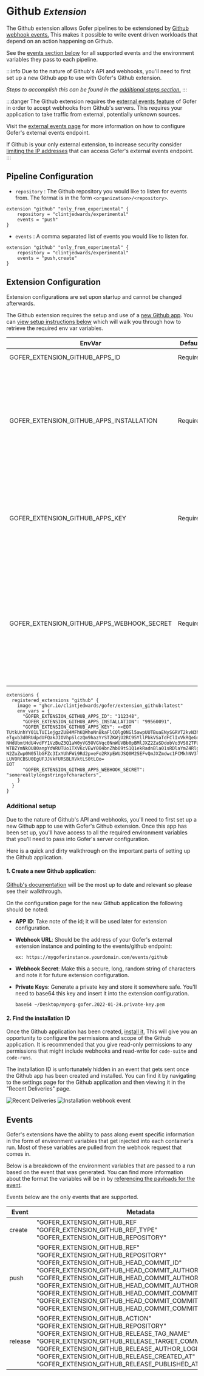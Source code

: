 # Github <small>_Extension_</small>

The Github extension allows Gofer pipelines to be extensioned by [Github webhook events.](https://docs.github.com/en/developers/webhooks-and-events/webhooks/webhook-events-and-payloads) This makes it possible to write event driven
workloads that depend on an action happening on Github.

See the [events section below](#events) for all supported events and the environment variables they pass to each
pipeline.

:::info
Due to the nature of Github's API and webhooks, you'll need to first set up a new Github app to use with Gofer's Github extension.

_Steps to accomplish this can be found in the [additional steps section.](#additional-setup)_
:::

:::danger
The Github extension requires the [external events feature](../../server_configuration/external_events.md) of Gofer in order to accept webhooks from Github's servers. This requires your application to take traffic from external, potentially unknown sources.

Visit the [external events page](../../server_configuration/external_events.md) for more information on how to configure Gofer's external
events endpoint.

If Github is your only external extension, to increase security consider [limiting the IP addresses](https://docs.github.com/en/authentication/keeping-your-account-and-data-secure/about-githubs-ip-addresses) that can access Gofer's external events endpoint.
:::

## Pipeline Configuration

- `repository` <string>: The Github repository you would like to listen for events from. The format is in the form
  `<organization>/<repository>`.

```hcl
extension "github" "only_from_experimental" {
    repository = "clintjedwards/experimental"
    events = "push"
}
```

- `events` <string>: A comma separated list of events you would like to listen for.

```hcl
extension "github" "only_from_experimental" {
    repository = "clintjedwards/experimental"
    events = "push,create"
}
```

## Extension Configuration

Extension configurations are set upon startup and cannot be changed afterwards.

The Github extension requires the setup and use of a [new Github app](https://docs.github.com/en/developers/apps/getting-started-with-apps/about-apps). You can [view setup instructions below](#additional-setup) which will walk you through how to retrieve the required env var variables.

| EnvVar                                     | Default  | Description                                                                                                                                                             |
| ------------------------------------------ | -------- | ----------------------------------------------------------------------------------------------------------------------------------------------------------------------- |
| GOFER_EXTENSION_GITHUB_APPS_ID             | Required | The Github app ID                                                                                                                                                       |
| GOFER_EXTENSION_GITHUB_APPS_INSTALLATION   | Required | The Github installation ID. This can be found by viewing the webhook payload delivery. See a more details walkthrough on where to find this below.                      |
| GOFER_EXTENSION_GITHUB_APPS_KEY            | Required | The base64'd private key of the Github app. This can be generated during Github app creation time.                                                                      |
| GOFER_EXTENSION_GITHUB_APPS_WEBHOOK_SECRET | Required | The Github app webhook secret key. This should be a long, randomized character string. It will be used to verify that an event came from Github and not another source. |

```hcl
extensions {
  registered_extensions "github" {
    image = "ghcr.io/clintjedwards/gofer/extension_github:latest"
    env_vars = {
      "GOFER_EXTENSION_GITHUB_APPS_ID": "112348",
      "GOFER_EXTENSION_GITHUB_APPS_INSTALLATION": "99560091",
      "GOFER_EXTENSION_GITHUB_APPS_KEY": <<EOT
TUtkUnhYY01LTUI1ejgzZU84MFhKQWhoNnBkaFlCQlg0NGl5awpUUTBuaENySGRVT2kvN3hVaHp6
eTgxb3d0RUdpdUFQakJIOVhpSlczQm9hazYrSTZKWjU2RC95YllPbkVSaTdFClIxVkRQeGdGa0lE
NHdUbmtHdU4vdFY1VzBuZ3Q1aW0yVG5OVGVqc0NnWUVBb0pBMlJXZ2ZaSDdobVo3VS82TFUKSi9a
WTBZYmNkOU80anpYdWRUTUo1TXVKcVEwY004bnZhb09tS1Q1ekRadnBla01sRDlaYmZ4Rlg2Mzh3
N2ZuZwp0N05lbGFZc3IxYUhFWi9Rd2pveFo2RXpEWUJSQ0M2SEFvQmJXZmdwc1FCMkhNV3lzb2ls
LUVORCBSU0EgUFJJVkFURSBLRVktLS0tLQo=
EOT
      "GOFER_EXTENSION_GITHUB_APPS_WEBHOOK_SECRET": "somereallylongstringofcharacters",
    }
  }
}
```

### Additional setup

Due to the nature of Github's API and webhooks, you'll need to first set up a new Github app to use with Gofer's Github extension.
Once this app has been set up, you'll have access to all the required environment variables that you'll need to pass into Gofer's server configuration.

Here is a quick and dirty walkthrough on the important parts of setting up the Github application.

#### 1. Create a new Github application:

[Github's documentation](https://docs.github.com/en/developers/apps/building-github-apps/creating-a-github-app) will be the most up to date and relevant so please see their walkthrough.

On the configuration page for the new Github application the following should be noted:

- **APP ID**: Take note of the id; it will be used later for extension configuration.
- **Webhook URL**: Should be the address of your Gofer's external extension instance and pointing to the events/github endpoint:

  `ex: https://mygoferinstance.yourdomain.com/events/github`

- **Webhook Secret**: Make this a secure, long, random string of characters and note it for future extension configuration.
- **Private Keys**: Generate a private key and store it somewhere safe. You'll need to base64 this key and insert it into the extension configuration.

  `base64 ~/Desktop/myorg-gofer.2022-01-24.private-key.pem`

#### 2. Find the installation ID

Once the Github application has been created, [install it.](https://docs.github.com/en/developers/apps/managing-github-apps/installing-github-apps)
This will give you an opportunity to configure the permissions and scope of the Github application.
It is recommended that you give read-only permissions to any permissions that might include webhooks and read-write for `code-suite` and `code-runs`.

The installation ID is unfortunately hidden in an event that gets sent once the Github app has been created and installed. You can find it by navigating to the settings page for the Github application and
then viewing it in the "Recent Deliveries" page.

![Recent Deliveries](../../../assets/github-apps-recent-deliveries.png)
![Installation webhook event](../../../assets/github-apps-installation-id.png)

## Events

Gofer's extensions have the ability to pass along event specific information in the form of environment variables that
get injected into each container's run. Most of these variables are pulled from the webhook request that comes in.

Below is a breakdown of the environment variables that are passed to a run based on the event that was generated.
You can find more information about the format the variables will be in by [referencing the payloads for the event](https://docs.github.com/en/developers/webhooks-and-events/webhooks/webhook-events-and-payloads).

Events below are the only events that are supported.

| Event   | Metadata                                                                                                                                                                                                                                                                                                                                                                                                                                                       |
| ------- | -------------------------------------------------------------------------------------------------------------------------------------------------------------------------------------------------------------------------------------------------------------------------------------------------------------------------------------------------------------------------------------------------------------------------------------------------------------- |
| create  | "GOFER_EXTENSION_GITHUB_REF<br/>"GOFER_EXTENSION_GITHUB_REF_TYPE"<br/>"GOFER_EXTENSION_GITHUB_REPOSITORY"                                                                                                                                                                                                                                                                                                                                                      |
| push    | "GOFER_EXTENSION_GITHUB_REF"<br/>"GOFER_EXTENSION_GITHUB_REPOSITORY"<br/>"GOFER_EXTENSION_GITHUB_HEAD_COMMIT_ID"<br/>"GOFER_EXTENSION_GITHUB_HEAD_COMMIT_AUTHOR_NAME"<br/>"GOFER_EXTENSION_GITHUB_HEAD_COMMIT_AUTHOR_EMAIL"<br/>"GOFER_EXTENSION_GITHUB_HEAD_COMMIT_AUTHOR_USERNAME"<br/>"GOFER_EXTENSION_GITHUB_HEAD_COMMIT_COMMITER_NAME"<br/>"GOFER_EXTENSION_GITHUB_HEAD_COMMIT_COMMITER_EMAIL"<br/>"GOFER_EXTENSION_GITHUB_HEAD_COMMIT_COMMITER_USERNAME" |
| release | "GOFER_EXTENSION_GITHUB_ACTION"<br/>"GOFER_EXTENSION_GITHUB_REPOSITORY"<br/>"GOFER_EXTENSION_GITHUB_RELEASE_TAG_NAME"<br/>"GOFER_EXTENSION_GITHUB_RELEASE_TARGET_COMMITISH"<br/>"GOFER_EXTENSION_GITHUB_RELEASE_AUTHOR_LOGIN"<br/>"GOFER_EXTENSION_GITHUB_RELEASE_CREATED_AT"<br/>"GOFER_EXTENSION_GITHUB_RELEASE_PUBLISHED_AT"                                                                                                                                |

